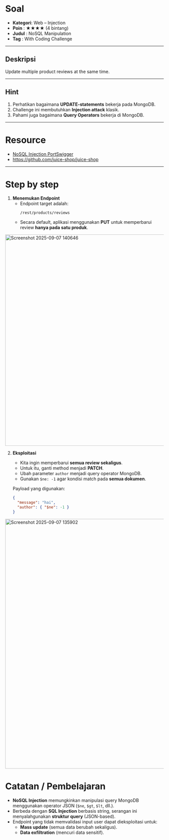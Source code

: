 # Soal 

- **Kategori**: Web – Injection  
- **Poin**    : ★★★★ (4 bintang)  
- **Judul**   : NoSQL Manipulation  
- **Tag**     : With Coding Challenge  

---

## Deskripsi  
Update multiple product reviews at the same time.  

---

## Hint  
1. Perhatikan bagaimana **UPDATE-statements** bekerja pada MongoDB.  
2. Challenge ini membutuhkan **Injection attack** klasik.  
3. Pahami juga bagaimana **Query Operators** bekerja di MongoDB.  

---

# Resource  

- [NoSQL Injection PortSwigger](https://portswigger.net/web-security/nosql-injection)  
- https://github.com/juice-shop/juice-shop
---

# Step by step  

1. **Menemukan Endpoint**
   - Endpoint target adalah:
     ```
     /rest/products/reviews
     ```
   - Secara default, aplikasi menggunakan **PUT** untuk memperbarui review **hanya pada satu produk**.

<img width="1376" height="671" alt="Screenshot 2025-09-07 140646" src="https://github.com/user-attachments/assets/35e985bc-d715-42b7-a4c2-4addd0375c0c" />

2. **Eksploitasi**
   - Kita ingin memperbarui **semua review sekaligus**.
   - Untuk itu, ganti method menjadi **PATCH**.
   - Ubah parameter `author` menjadi query operator MongoDB.  
   - Gunakan `$ne: -1` agar kondisi match pada **semua dokumen**.

   Payload yang digunakan:
   ```json
   {
     "message": "hai",
     "author": { "$ne": -1 }
   }
   ```

<img width="1464" height="793" alt="Screenshot 2025-09-07 135902" src="https://github.com/user-attachments/assets/a0a69ef9-57ef-4e12-8a9f-09b0e5e19945" />

# Catatan / Pembelajaran

- **NoSQL Injection** memungkinkan manipulasi query MongoDB menggunakan operator JSON (`$ne`, `$gt`, `$lt`, dll.).  
- Berbeda dengan **SQL Injection** berbasis string, serangan ini menyalahgunakan **struktur query** (JSON-based).  
- Endpoint yang tidak memvalidasi input user dapat dieksploitasi untuk:  
  - **Mass update** (semua data berubah sekaligus).  
  - **Data exfiltration** (mencuri data sensitif).  
